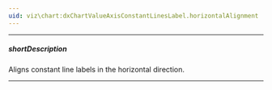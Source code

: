 ```yaml
---
uid: viz\chart:dxChartValueAxisConstantLinesLabel.horizontalAlignment
---
```

---
##### shortDescription
Aligns constant line labels in the horizontal direction.

---
<!--
&lt;!-- Description goes here --&gt;
-->